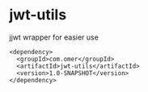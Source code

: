 # jwt-utils
jjwt wrapper for easier use

```
<dependency>
  <groupId>com.omer</groupId>
  <artifactId>jwt-utils</artifactId>
  <version>1.0-SNAPSHOT</version>
</dependency>
```
